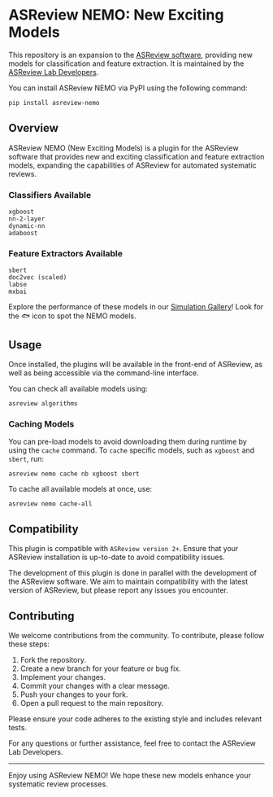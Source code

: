 # ASReview NEMO: New Exciting Models

This repository is an expansion to the [ASReview
software](https://github.com/asreview/asreview), providing new models for
classification and feature extraction. It is maintained by the [ASReview Lab
Developers](https://asreview.ai/about).

You can install ASReview NEMO via PyPI using the following command:

```bash
pip install asreview-nemo
```

## Overview

ASReview NEMO (New Exciting Models) is a plugin for the ASReview software that
provides new and exciting classification and feature extraction models,
expanding the capabilities of ASReview for automated systematic reviews.

### Classifiers Available

    xgboost
    nn-2-layer
    dynamic-nn
    adaboost

### Feature Extractors Available

    sbert
    doc2vec (scaled)
    labse
    mxbai

Explore the performance of these models in our [Simulation
Gallery](https://jteijema.github.io/synergy-simulations-website/models.html)!
Look for the 🐟 icon to spot the NEMO models.

## Usage

Once installed, the plugins will be available in the front-end of ASReview, as
well as being accessible via the command-line interface.

You can check all available models using:
```console
asreview algorithms
```

### Caching Models

You can pre-load models to avoid downloading them during runtime by using the
`cache` command. To `cache` specific models, such as `xgboost` and `sbert`, run:

```console
asreview nemo cache nb xgboost sbert
```

To cache all available models at once, use:

```console
asreview nemo cache-all
```

## Compatibility

This plugin is compatible with `ASReview version 2+`. Ensure that your ASReview
installation is up-to-date to avoid compatibility issues.

The development of this plugin is done in parallel with the development of the
ASReview software. We aim to maintain compatibility with the latest version of
ASReview, but please report any issues you encounter.

## Contributing

We welcome contributions from the community. To contribute, please follow these
steps:

1. Fork the repository.
2. Create a new branch for your feature or bug fix.
3. Implement your changes.
4. Commit your changes with a clear message.
5. Push your changes to your fork.
6. Open a pull request to the main repository.

Please ensure your code adheres to the existing style and includes relevant
tests.

For any questions or further assistance, feel free to contact the ASReview Lab
Developers.

---

Enjoy using ASReview NEMO! We hope these new models enhance your systematic
review processes.

